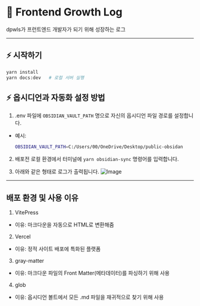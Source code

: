 # 🚀 Frontend Growth Log

dpwls가 프런트엔드 개발자가 되기 위해 성장하는 로그

---
## ⚡ 시작하기

```bash
yarn install
yarn docs:dev   # 로컬 서버 실행
```

## ⚡ 옵시디언과 자동화 설정 방법
1. .env 파일에 `OBSIDIAN_VAULT_PATH` 명으로 자신의 옵시디언 파일 경로를 설정합니다.

- 예시:
    ```bash
    OBSIDIAN_VAULT_PATH=C:/Users/00/OneDrive/Desktop/public-obsidan
    ```

2. 배포전 로컬 환경에서 터미널에 `yarn obsidian-sync` 명령어를 입력합니다.

3. 아래와 같은 형태로 로그가 출력됩니다.
![Image](https://github.com/user-attachments/assets/bad0dd4b-c775-4b52-8875-1649e2b6bc37)

---

## 배포 환경 및 사용 이유

1. VitePress
- 이유: 마크다운을 자동으로 HTML로 변환해줌

2. Vercel
- 이유: 정적 사이트 배포에 특화된 플랫폼

3. gray-matter
- 이유: 마크다운 파일의 Front Matter(메타데이터)를 파싱하기 위해 사용

4. glob
- 이유: 옵시디언 볼트에서 모든 .md 파일을 재귀적으로 찾기 위해 사용